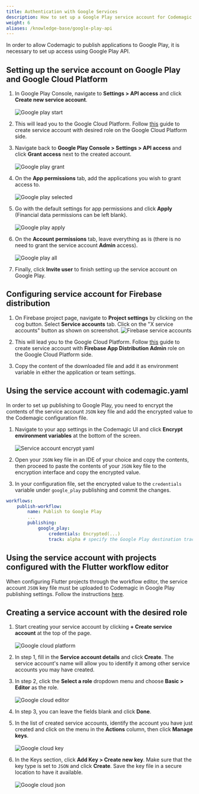 ```yaml
---
title: Authentication with Google Services
description: How to set up a Google Play service account for Codemagic
weight: 6
aliases: /knowledge-base/google-play-api
---
```


In order to allow Codemagic to publish applications to Google Play, it is necessary to set up access using Google Play API. 

## Setting up the service account on Google Play and Google Cloud Platform

1. In Google Play Console, navigate to **Settings > API access** and click **Create new service account**.<br><br>
![Google play start](../uploads/google_play_start.png)

2. This will lead you to the Google Cloud Platform. Follow [this](/knowledge-base/google-services-authentication/#creating-a-service-account-with-the-desired-role) guide to create service account with desired role on the Google Cloud Platform side.

3. Navigate back to **Google Play Console > Settings > API access** and click **Grant access** next to the created account.<br><br>
![Google play grant](../uploads/google_play_two.png)

4. On the **App permissions** tab, add the applications you wish to grant access to.<br><br>
![Google play selected](../uploads/google_play_four.png)

5. Go with the default settings for app permissions and click **Apply** (Financial data permissions can be left blank).<br><br> 
![Google play apply](../uploads/google_play_five.png)

6. On the **Account permissions** tab, leave everything as is (there is no need to grant the service account **Admin** access).<br><br>
![Google play all](../uploads/google_play_three.png)

7. Finally, click **Invite user** to finish setting up the service account on Google Play.

## Configuring service account for Firebase distribution

1. On Firebase project page, navigate to **Project settings** by clicking on the cog button. Select **Service accounts** tab. Click on the "X service accounts" button as shown on screenshot. 
![Firebase service accounts](../uploads/firebase_service_accounts_button.png)

2. This will lead you to the Google Cloud Platform. Follow [this](/knowledge-base/google-services-authentication/#creating-a-service-account-with-the-desired-role) guide to create service account with **Firebase App Distribution Admin** role on the Google Cloud Platform side.

3. Copy the content of the downloaded file and add it as environment variable in either the application or team settings.

## Using the service account with codemagic.yaml

In order to set up publishing to Google Play, you need to encrypt the contents of the service account `JSON` key file and add the encrypted value to the Codemagic configuration file.

1. Navigate to your app settings in the Codemagic UI and click **Encrypt environment variables** at the bottom of the screen.<br><br>
![Service account encrypt yaml](../uploads/google_play_yaml_one.png)

2. Open your `JSON` key file in an IDE of your choice and copy the contents, then proceed to paste the contents of your `JSON` key file to the encryption interface and copy the encrypted value.

3. In your configuration file, set the encrypted value to the `credentials` variable under `google_play` publishing and commit the changes.
```yaml
workflows:
    publish-workflow:
        name: Publish to Google Play
        ...
        publishing:
            google_play:
                credentials: Encrypted(...)
                track: alpha # specify the Google Play destination track
```


## Using the service account with projects configured with the Flutter workflow editor

When configuring Flutter projects through the workflow editor, the service account `JSON` key file must be uploaded to Codemagic in Google Play publishing settings. Follow the instructions [here](../publishing/publishing-to-google-play).

## Creating a service account with the desired role

1. Start creating your service account by clicking **+ Create service account** at the top of the page.<br><br>
![Google cloud platform](../uploads/google_cloud_start.png)

2. In step 1, fill in the **Service account details** and click **Create**. The service account's name will allow you to identify it among other service accounts you may have created.

3. In step 2, click the **Select a role** dropdown menu and choose **Basic > Editor** as the role.<br><br>
![Google cloud editor](../uploads/google_cloud_two.png)

4. In step 3, you can leave the fields blank and click **Done**.

5. In the list of created service accounts, identify the account you have just created and click on the menu in the **Actions** column, then click **Manage keys**.<br><br>
![Google cloud key](../uploads/google_cloud_three.png)

6. In the Keys section, click **Add Key > Create new key**. Make sure that the key type is set to `JSON` and click **Create**. Save the key file in a secure location to have it available.<br><br>
![Google cloud json](../uploads/google_cloud_four.png)

